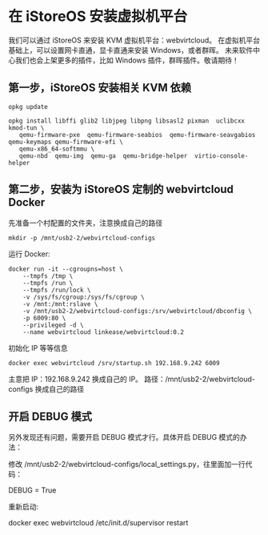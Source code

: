 # 在 iStoreOS 安装虚拟机平台

我们可以通过 iStoreOS 来安装 KVM 虚拟机平台：webvirtcloud。 
在虚拟机平台基础上，可以设置网卡直通，显卡直通来安装 Windows，或者群晖。 
未来软件中心我们也会上架更多的插件，比如 Windows 插件，群晖插件。敬请期待！

## 第一步，iStoreOS 安装相关 KVM 依赖
```
opkg update

opkg install libffi glib2 libjpeg libpng libsasl2 pixman  uclibcxx kmod-tun \
   qemu-firmware-pxe  qemu-firmware-seabios  qemu-firmware-seavgabios qemu-keymaps qemu-firmware-efi \
   qemu-x86_64-softmmu \
   qemu-nbd  qemu-img  qemu-ga  qemu-bridge-helper  virtio-console-helper
```

## 第二步，安装为 iStoreOS 定制的 webvirtcloud Docker

先准备一个村配置的文件夹，注意换成自己的路径
```
mkdir -p /mnt/usb2-2/webvirtcloud-configs
```

运行 Docker:
```
docker run -it --cgroupns=host \
	--tmpfs /tmp \
	--tmpfs /run \
	--tmpfs /run/lock \
	-v /sys/fs/cgroup:/sys/fs/cgroup \
	-v /mnt:/mnt:rslave \
	-v /mnt/usb2-2/webvirtcloud-configs:/srv/webvirtcloud/dbconfig \
	-p 6009:80 \
	--privileged -d \
	--name webvirtcloud linkease/webvirtcloud:0.2
```
	
初始化 IP 等等信息
```
docker exec webvirtcloud /srv/startup.sh 192.168.9.242 6009
```

主意把 IP：192.168.9.242 换成自己的 IP。
路径：/mnt/usb2-2/webvirtcloud-configs 换成自己的路径

## 开启 DEBUG 模式
另外发现还有问题，需要开启 DEBUG 模式才行。具体开启  DEBUG 模式的办法：

修改 /mnt/usb2-2/webvirtcloud-configs/local_settings.py，往里面加一行代码：

DEBUG = True

重新启动:

docker exec webvirtcloud /etc/init.d/supervisor restart